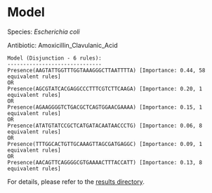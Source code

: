 
# Model

Species: *Escherichia coli*

Antibiotic: Amoxicillin_Clavulanic_Acid

```
Model (Disjunction - 6 rules):
------------------------------
Presence(AAGTATTGGTTTGGTAAAGGGCTTAATTTTA) [Importance: 0.44, 58 equivalent rules]
OR
Presence(AGCGTATCACGAGGCCCTTTCGTCTTCAAGA) [Importance: 0.20, 1 equivalent rules]
OR
Presence(AGAAGGGGTCTGACGCTCAGTGGAACGAAAA) [Importance: 0.15, 1 equivalent rules]
OR
Presence(ATATGTATCCGCTCATGATACAATAACCCTG) [Importance: 0.06, 8 equivalent rules]
OR
Presence(TTTGGCACTGTTGCAAAGTTAGCGATGAGGC) [Importance: 0.09, 1 equivalent rules]
OR
Presence(AACAGTTCAGGGGCGTGAAAACTTTACCATT) [Importance: 0.13, 8 equivalent rules]

```

For details, please refer to the [results directory](../../../../../results/scm_b/escherichia%20coli/amoxicillin_clavulanic_acid/repeat_1/).

